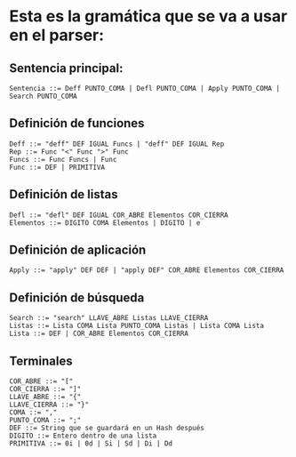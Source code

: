 # Esta es la gramática que se va a usar en el parser:
## Sentencia principal:
```
Sentencia ::= Deff PUNTO_COMA | Defl PUNTO_COMA | Apply PUNTO_COMA | Search PUNTO_COMA
```
## Definición de funciones
```
Deff ::= "deff" DEF IGUAL Funcs | "deff" DEF IGUAL Rep
Rep ::= Func "<" Func ">" Func
Funcs ::= Func Funcs | Func
Func ::= DEF | PRIMITIVA
```
## Definición de listas
```
Defl ::= "defl" DEF IGUAL COR_ABRE Elementos COR_CIERRA
Elementos ::= DIGITO COMA Elementos | DIGITO | e
```
## Definición de aplicación
```
Apply ::= "apply" DEF DEF | "apply DEF" COR_ABRE Elementos COR_CIERRA
```
## Definición de búsqueda
```
Search ::= "search" LLAVE_ABRE Listas LLAVE_CIERRA
Listas ::= Lista COMA Lista PUNTO_COMA Listas | Lista COMA Lista
Lista ::= DEF | COR_ABRE Elementos COR_CIERRA
```
## Terminales
```
COR_ABRE ::= "["
COR_CIERRA ::= "]"
LLAVE_ABRE ::= "{"
LLAVE_CIERRA ::= "}"
COMA ::= ","
PUNTO_COMA ::= ";"
DEF ::= String que se guardará en un Hash después
DIGITO ::= Entero dentro de una lista
PRIMITIVA ::= 0i | 0d | Si | Sd | Di | Dd
```